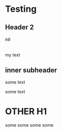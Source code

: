 # Testing
## Header 2
###### h6 
my text

## inner subheader
some text

some text

# OTHER H1
some some some some
